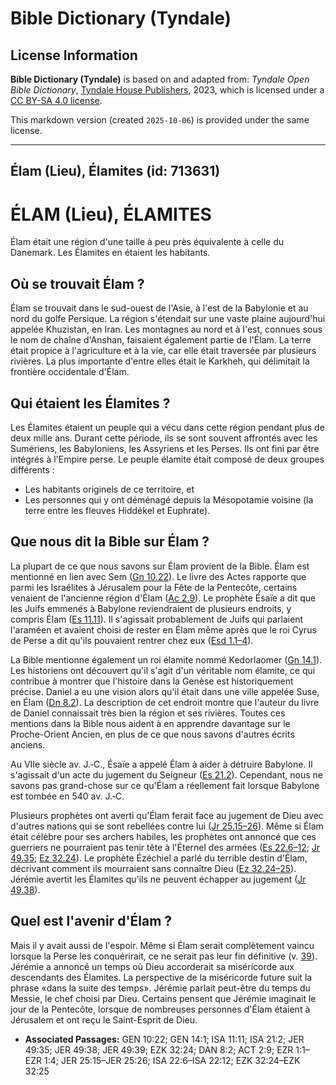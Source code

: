 # Bible Dictionary (Tyndale)

## License Information

**Bible Dictionary (Tyndale)** is based on and adapted from: _Tyndale Open Bible Dictionary_, [Tyndale House Publishers](https://tyndaleopenresources.com/), 2023, which is licensed under a [CC BY-SA 4.0 license](https://creativecommons.org/licenses/by-sa/4.0/legalcode.en).

This markdown version (created `2025-10-06`) is provided under the same license.



--------------------------------

## Élam (Lieu), Élamites (id: 713631)

ÉLAM (Lieu), ÉLAMITES
=====================

Élam était une région d'une taille à peu près équivalente à celle du Danemark. Les Élamites en étaient les habitants.

Où se trouvait Élam ?
---------------------

Élam se trouvait dans le sud\-ouest de l'Asie, à l'est de la Babylonie et au nord du golfe Persique. La région s'étendait sur une vaste plaine aujourd'hui appelée Khuzistan, en Iran. Les montagnes au nord et à l'est, connues sous le nom de chaîne d'Anshan, faisaient également partie de l'Élam. La terre était propice à l'agriculture et à la vie, car elle était traversée par plusieurs rivières. La plus importante d'entre elles était le Karkheh, qui délimitait la frontière occidentale d'Élam.

Qui étaient les Élamites ?
--------------------------

Les Élamites étaient un peuple qui a vécu dans cette région pendant plus de deux mille ans. Durant cette période, ils se sont souvent affrontés avec les Sumériens, les Babyloniens, les Assyriens et les Perses. Ils ont fini par être intégrés à l'Empire perse. Le peuple élamite était composé de deux groupes différents :

* Les habitants originels de ce territoire, et
* Les personnes qui y ont déménagé depuis la Mésopotamie voisine (la terre entre les fleuves Hiddékel et Euphrate).

Que nous dit la Bible sur Élam ?
--------------------------------

La plupart de ce que nous savons sur Élam provient de la Bible. Élam est mentionné en lien avec Sem ([Gn 10\.22](https://ref.ly/Gen10:22)). Le livre des Actes rapporte que parmi les Israélites à Jérusalem pour la Fête de la Pentecôte, certains venaient de l'ancienne région d'Élam ([Ac 2\.9](https://ref.ly/Acts2:9)). Le prophète Ésaïe a dit que les Juifs emmenés à Babylone reviendraient de plusieurs endroits, y compris Élam ([Es 11\.11](https://ref.ly/Isa11:11)). Il s'agissait probablement de Juifs qui parlaient l'araméen et avaient choisi de rester en Élam même après que le roi Cyrus de Perse a dit qu'ils pouvaient rentrer chez eux ([Esd 1\.1–4](https://ref.ly/Ezra1:1-Ezra1:4)).

La Bible mentionne également un roi élamite nommé Kedorlaomer ([Gn 14\.1](https://ref.ly/Gen14:1)). Les historiens ont découvert qu'il s'agit d'un véritable nom élamite, ce qui contribue à montrer que l'histoire dans la Genèse est historiquement précise. Daniel a eu une vision alors qu'il était dans une ville appelée Suse, en Élam ([Dn 8\.2](https://ref.ly/Dan8:2)). La description de cet endroit montre que l'auteur du livre de Daniel connaissait très bien la région et ses rivières. Toutes ces mentions dans la Bible nous aident à en apprendre davantage sur le Proche\-Orient Ancien, en plus de ce que nous savons d'autres écrits anciens.

Au VIIe siècle av. J.‑C., Ésaïe a appelé Élam à aider à détruire Babylone. Il s'agissait d'un acte du jugement du Seigneur ([Es 21\.2](https://ref.ly/Isa21:2)). Cependant, nous ne savons pas grand\-chose sur ce qu'Élam a réellement fait lorsque Babylone est tombée en 540 av. J.‑C.

Plusieurs prophètes ont averti qu'Élam ferait face au jugement de Dieu avec d'autres nations qui se sont rebellées contre lui ([Jr 25\.15](https://ref.ly/Jer25:15-Jer25:26)[–](https://ref.ly/Ezra1:1-Ezra1:4)[26](https://ref.ly/Jer25:15-Jer25:26)). Même si Élam était célèbre pour ses archers habiles, les prophètes ont annoncé que ces guerriers ne pourraient pas tenir tête à l'Éternel des armées ([Es 22\.6](https://ref.ly/Isa22:6-Isa22:12)[–](https://ref.ly/Ezra1:1-Ezra1:4)[12](https://ref.ly/Isa22:6-Isa22:12); [Jr 49\.35](https://ref.ly/Jer49:35); [Ez 32\.24](https://ref.ly/Ezek32:24)). Le prophète Ézéchiel a parlé du terrible destin d'Élam, décrivant comment ils mourraient sans connaître Dieu ([Ez 32\.24](https://ref.ly/Ezek32:24-Ezek32:25)[–](https://ref.ly/Ezra1:1-Ezra1:4)[25](https://ref.ly/Ezek32:24-Ezek32:25)). Jérémie avertit les Élamites qu'ils ne peuvent échapper au jugement ([Jr 49\.38](https://ref.ly/Jer49:38)).

Quel est l'avenir d'Élam ?
--------------------------

Mais il y avait aussi de l'espoir. Même si Élam serait complètement vaincu lorsque la Perse les conquérirait, ce ne serait pas leur fin définitive (v. [39](https://ref.ly/Jer49:39)). Jérémie a annoncé un temps où Dieu accorderait sa miséricorde aux descendants des Élamites. La perspective de la miséricorde future suit la phrase «dans la suite des temps». Jérémie parlait peut\-être du temps du Messie, le chef choisi par Dieu. Certains pensent que Jérémie imaginait le jour de la Pentecôte, lorsque de nombreuses personnes d'Élam étaient à Jérusalem et ont reçu le Saint\-Esprit de Dieu.

* **Associated Passages:** GEN 10:22; GEN 14:1; ISA 11:11; ISA 21:2; JER 49:35; JER 49:38; JER 49:39; EZK 32:24; DAN 8:2; ACT 2:9; EZR 1:1–EZR 1:4; JER 25:15–JER 25:26; ISA 22:6–ISA 22:12; EZK 32:24–EZK 32:25


